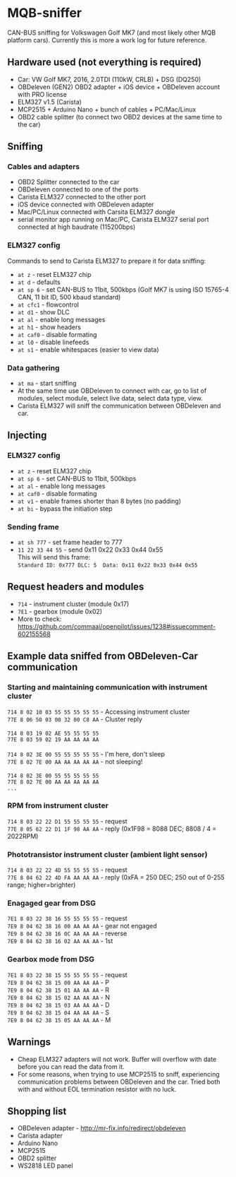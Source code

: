 # MQB-sniffer
CAN-BUS sniffing for Volkswagen Golf MK7 (and most likely other MQB platform cars).
Currently this is more a work log for future reference.

## Hardware used (not everything is required) ## 
* Car: VW Golf MK7, 2016, 2.0TDI (110kW, CRLB) + DSG (DQ250)
* OBDeleven (GEN2) OBD2 adapter + iOS device + OBDeleven account with PRO license
* ELM327 v1.5 (Carista)
* MCP2515 + Arduino Nano + bunch of cables + PC/Mac/Linux
* OBD2 cable splitter (to connect two OBD2 devices at the same time to the car)

## Sniffing ##
### Cables and adapters ###
* OBD2 Splitter connected to the car
* OBDeleven connected to one of the ports
* Carista ELM327 connected to the other port
* iOS device connected with OBDeleven adapter
* Mac/PC/Linux connected with Carsita ELM327 dongle
* serial monitor app running on Mac/PC, Carista ELM327 serial port connected at high baudrate (115200bps)

### ELM327 config ###
Commands to send to Carista ELM327 to prepare it for data sniffing:
* `at z` - reset ELM327 chip
* `at d` - defaults
* `at sp 6` - set CAN-BUS to 11bit, 500kbps (Golf MK7 is using ISO 15765-4 CAN, 11 bit ID, 500 kbaud standard)
* `at cfc1` - flowcontrol
* `at d1` - show DLC
* `at al` - enable long messages
* `at h1` - show headers
* `at caf0` - disable formating
* `at l0` - disable linefeeds
* `at s1` - enable whitespaces (easier to view data)

### Data gathering ###
* `at ma` - start sniffing
* At the same time use OBDeleven to connect with car, go to list of modules, select  module, select live data, select data type, view.
* Carista ELM327 will sniff the communication between OBDeleven and car.

## Injecting ##
### ELM327 config ###
* `at z` - reset ELM327 chip
* `at sp 6` - set CAN-BUS to 11bit, 500kbps
* `at al` - enable long messages
* `at caf0` - disable formating
* `at v1` - enable frames shorter than 8 bytes (no padding)
* `at bi` - bypass the initiation step

### Sending frame ###
* `at sh 777` - set frame header to 777
* `11 22 33 44 55` - send 0x11 0x22 0x33 0x44 0x55<br />
This will send this frame:<br />
`Standard ID: 0x777 DLC: 5  Data: 0x11 0x22 0x33 0x44 0x55`


## Request headers and modules ##
* `714` - instrument cluster (module 0x17)
* `7E1` - gearbox (module 0x02)
* More to check: https://github.com/commaai/openpilot/issues/1238#issuecomment-602155568

## Example data sniffed from OBDeleven-Car communication ##
### Starting and maintaining communication with instrument cluster ###
`714 8 02 10 03 55 55 55 55 55` - Accessing instrument cluster<br>
`77E 8 06 50 03 00 32 00 C8 AA` - Cluster reply<br>
<br>
`714 8 03 19 02 AE 55 55 55 55`<br>
`77E 8 03 59 02 19 AA AA AA AA`<br>
<br>
`714 8 02 3E 00 55 55 55 55 55` - I'm here, don't sleep<br>
`77E 8 02 7E 00 AA AA AA AA AA` - not sleeping!<br>
<br>
`714 8 02 3E 00 55 55 55 55 55`<br>
`77E 8 02 7E 00 AA AA AA AA AA`<br>
`...`<br>

### RPM from instrument cluster ###
`714 8 03 22 22 D1 55 55 55 55` - request<br>
`77E 8 05 62 22 D1 1F 98 AA AA` - reply (0x1F98 = 8088 DEC; 8808 / 4 = 2022RPM)<br>

### Phototransistor instrument cluster (ambient light sensor) ###
`714 8 03 22 22 4D 55 55 55 55` - request<br>
`77E 8 04 62 22 4D FA AA AA AA` - reply (0xFA = 250 DEC; 250 out of 0-255 range; higher=brighter)<br>

### Enagaged gear from DSG ###
`7E1 8 03 22 38 16 55 55 55 55` - request<br>
`7E9 8 04 62 38 16 00 AA AA AA` - gear not engaged<br>
`7E9 8 04 62 38 16 0C AA AA AA` - reverse<br>
`7E9 8 04 62 38 16 02 AA AA AA` - 1st<br>

### Gearbox mode from DSG ###
`7E1 8 03 22 38 15 55 55 55 55` - request<br>
`7E9 8 04 62 38 15 00 AA AA AA` - P<br>
`7E9 8 04 62 38 15 01 AA AA AA` - R<br>
`7E9 8 04 62 38 15 02 AA AA AA` - N<br>
`7E9 8 04 62 38 15 03 AA AA AA` - D<br>
`7E9 8 04 62 38 15 04 AA AA AA` - S<br>
`7E9 8 04 62 38 15 05 AA AA AA` - M<br>

## Warnings ##
* Cheap ELM327 adapters will not work. Buffer will overflow with date before you can read the data from it.
* For some reasons, when trying to use MCP2515 to sniff, experiencing communication problems between OBDeleven and the car. Tried both with and without EOL termination resistor with no luck.

## Shopping list ##
* OBDeleven adapter - http://mr-fix.info/redirect/obdeleven
* Carista adapter
* Arduino Nano
* MCP2515
* OBD2 splitter
* WS2818 LED panel
